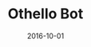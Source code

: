 ---
layout: project
type: project
image: images/othello.svg
title: Othello Bot
projecturl: https://github.com/kejriwalrahul/Othello-Bot
# All dates must be YYYY-MM-DD format!
date: 2016-10-01
labels:
  - C++
  - AI
summary: 
    Othello bot using Alpha-Beta pruning and SSS* algorithms on top of the Desdemona framework
---